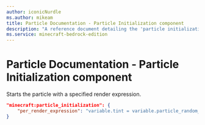 ```yaml
---
author: iconicNurdle
ms.author: mikeam
title: Particle Documentation - Particle Initialization component
description: "A reference document detailing the 'particle initialization' particle component"
ms.service: minecraft-bedrock-edition
---
```


# Particle Documentation - Particle Initialization component

Starts the particle with a specified render expression.

```json
"minecraft:particle_initialization": {
    "per_render_expression": "variable.tint = variable.particle_random_1 * 0.5 + 0.5;"
}
```

